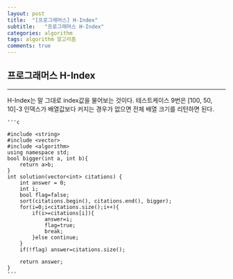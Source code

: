 ```yaml
---
layout: post
title:  "[프로그래머스] H-Index"
subtitle:   "프로그래머스 H-Index"
categories: algorithm
tags: algorithm 알고리즘 
comments: true
---
```



## 프로그래머스 H-Index
---
H-Index는 말 그대로 index값을 물어보는 것이다. 
테스트케이스 9번은 [100, 50, 10]-3
인덱스가 배열값보다 커지는 경우가 없으면 전체 배열 크기를 리턴하면 된다. 


    '''c

	#include <string>
	#include <vector>
	#include <algorithm>
	using namespace std;
	bool bigger(int a, int b){
	    return a>b;
	}
	int solution(vector<int> citations) {
	    int answer = 0;
	    int i;
	    bool flag=false;
	    sort(citations.begin(), citations.end(), bigger);
	    for(i=0;i<citations.size();i++){
	        if(i>=citations[i]){
	            answer=i;
	            flag=true;
	            break;
	        }else continue;
	    }
	    if(!flag) answer=citations.size();
	    
	    return answer;
	}
    '''

